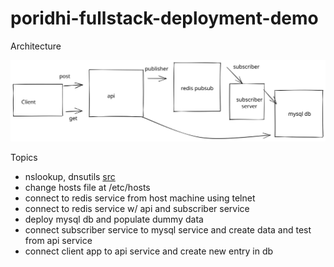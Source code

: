 # poridhi-fullstack-deployment-demo

Architecture

<img src="./diagram.svg" alt=""/>

Topics

- nslookup, dnsutils [src](https://www.tecmint.com/install-dig-and-nslookup-in-linux/)
- change hosts file at /etc/hosts
- connect to redis service from host machine using telnet
- connect to redis service w/ api and subscriber service
- deploy mysql db and populate dummy data
- connect subscriber service to mysql service and create data and test from api service
- connect client app to api service and create new entry in db
